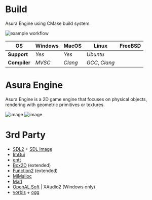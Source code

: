 # Build
Asura Engine using CMake build system.

![example workflow](https://github.com/ForserX/Asura2D/actions/workflows/cmake.yml/badge.svg)

|__OS__|Windows|MacOS|Linux|FreeBSD|
|---|---|---|---|---|
|__Support__| *Yes* | *Yes* | *Ubuntu* | |
|__Compiler__| *MVSC* | *Clang* | *GCC*, *Clang*| |
# Asura Engine 
Asura Engine is a 2D game engine that focuses on physical objects, rendering with geometric primitives or textures.


![image](https://user-images.githubusercontent.com/13867290/207478418-378ec620-3c3b-404a-af47-7f04a5aa87c5.png)
![image](https://user-images.githubusercontent.com/13867290/207478441-6e969ea9-9b2c-483b-860e-f062bf82ab17.png)

# 3rd Party
* [SDL2](https://www.libsdl.org) + [SDL Image](https://github.com/libsdl-org/SDL_image)
* [ImGui](https://github.com/ocornut/imgui)
* [entt](https://github.com/skypjack/entt)
* [Box2D](https://box2d.org) (extended)
* [Function2](https://github.com/Naios/function2) (extended)
* [MiMalloc](https://github.com/microsoft/mimalloc)
* [Marl](https://github.com/google/marl)
* [OpenAL Soft](https://github.com/kcat/openal-soft) | XAudio2 (Windows only)
* [vorbis](https://github.com/xiph/vorbis) + [ogg](https://github.com/xiph/ogg) 
